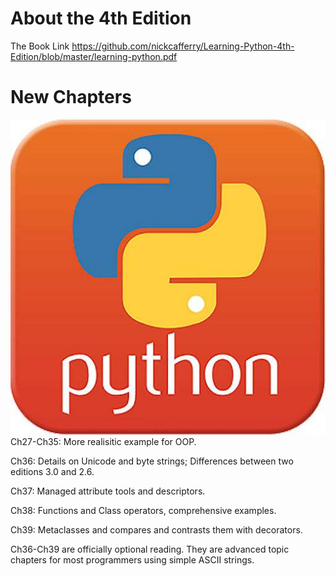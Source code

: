  # About the 4th Edition
 The Book Link
 https://github.com/nickcafferry/Learning-Python-4th-Edition/blob/master/learning-python.pdf
 # New Chapters 
 
 ![[]](https://github.com/nickcafferry/Learning-Python-4th-Edition/blob/master/Pictures/timg.jpg)
 Ch27-Ch35: More realisitic example for OOP.

 Ch36: Details on Unicode and byte strings; Differences between two editions 3.0 and 2.6.
 
 Ch37: Managed attribute tools and descriptors.
 
 Ch38: Functions and Class operators, comprehensive examples.
 
 Ch39: Metaclasses and compares and contrasts them with decorators.
 
 Ch36-Ch39 are officially optional reading. They are advanced topic chapters for most programmers using simple ASCII strings.
 
 

